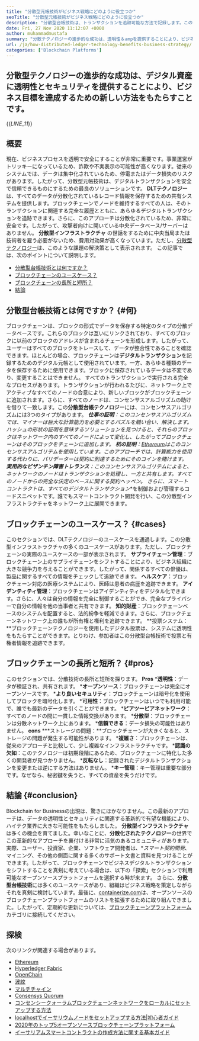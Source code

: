 ```yaml
---
title: "分散型元帳技術がビジネス戦略にどのように役立つか" 
seoTitle: "分散型元帳技術がビジネス戦略にどのように役立つか" 
description: "分散型台帳技術は、トランザクションを追跡可能な方法で記録します。この記事では、分散化された技術がビジネスに与える影響について説明しています。" 
date: Fri, 27 Nov 2020 11:12:07 +0000
author: muhammadmustafa
summary: "分散テクノロジーの進歩的な成功は、透明性＆ampを提供することにより、ビジネス目標を達成するための新しい方法をもたらすことです。デジタル資産へのセキュリティ。" 
url: /ja/how-distributed-ledger-technology-benefits-business-strategy/
categories: ['Blockchain Platforms']
---
```


## 分散型テクノロジーの進歩的な成功は、デジタル資産に透明性とセキュリティを提供することにより、ビジネス目標を達成するための新しい方法をもたらすことです。
{{_LINE_11_}}

## 概要
現在、ビジネスプロセスを透明で安全にすることが非常に重要です。事業運営がトリッキーになっているため、詐欺や不実表示の可能性が高くなります。従来のシステムでは、データは集中化されているため、停電またはデータ損失のリスクがあります。したがって、分散型元帳技術は、デジタルトランザクションを安全で信頼できるものにするための最良のソリューションです。 **DLTテクノロジー**は、すべてのデータが分散化されているレコード情報を保存するための共有システムを提供します。ブロックチェーンでノードを維持するすべての人は、そのトランザクションに関連する完全な履歴とともに、あらゆるデジタルトランザクションを追跡できます。さらに、このアプローチは分散化されているため、非常に安全です。したがって、攻撃者向けに開いている中央データベース/サーバーはありません。 **分散型インフラストラクチャ** の世話をするために中央当局または技術者を雇う必要がないため、費用対効果が高くなっています。ただし、[分散型テクノロジー][1]は、このような課題の解決策として表示されます。
この記事では、次のポイントについて説明します。
  * [分散型台帳技術とは何ですか？][2]
  * [ブロックチェーンのユースケース？][3]
  * [ブロックチェーンの長所と短所？][4]
  * [結論][5]

## 分散型台帳技術とは何ですか？   {#何}
ブロックチェーンは、ブロックの形式でデータを保存する特定のタイプの分散データベースです。これらのブロックは互いにリンクされており、すべてのブロックに以前のブロックのアドレスが含まれるチェーンを形成します。したがって、ユーザーはすべてのブロックをトレースして、データが整合性であることを確認できます。ほとんどの場合、ブロックチェーンは**デジタルトランザクション**を記録するためのデジタル元帳として使用されています。一方、あらゆる種類のデータを保存するために使用できます。ブロックに保存されているデータは不変であり、変更することはできません。
すべてのトランザクションで実行される完全なプロセスがあります。トランザクションが行われるたびに、ネットワーク上でアクティブなすべてのノードの合意により、新しいブロックがブロックチェーンに追加されます。さらに、すべてのノードは、コンセンサスアルゴリズムの助けを借りて一致します。この**分散型台帳テクノロジー**には、コンセンサスアルゴリズムには3つのタイプがあります。
  ***仕事の証明**：このコンセンサスアルゴリズムでは、マイナーは巨大な計算能力を必要とするパズルを競い合い、解決します。ハッシュの形状の証明を意味するソリューションを見つけると、それらのブロックはネットワーク内のすべてのノードによって変化し、したがってブロックチェーンはそのブロックをチェーンに追加します。
  ***杭の証明**：[Ethereum][6]はこのコンセンサスアルゴリテムを使用しています。このアプローチでは、計算能力を使用する代わりに、バリデーターは契約に到達するためにそのコインを賭けます。
  ***実用的なビザンチン障害トレランス**：このコンセンサスアルゴリテムによると、ネットワークのノードはトランザクションを処理し、一方と共有します。すべてのノードからの完全な決定のベースに関する契約ヘッペン。
さらに、スマートコントラクトは、すべての**デジタルトランザクション**を制御および管理するコードスニペットです。誰でもスマートコントラクト開発を行い、この分散型インフラストラクチャをネットワーク上に展開できます。

## ブロックチェーンのユースケース？   {#cases}
このセクションでは、DLTテクノロジーのユースケースを通過します。この分散型インフラストラクチャの多くのユースケースがあります。ただし、ブロックチェーンの実際のユースケースの一部が表示されます。
**サプライチェーン管理**：ブロックチェーン上のサプライチェーンをシフトすることにより、ビジネス組織に大きな競争力を与えることができます。したがって、関係するすべての俳優は、製品に関するすべての情報をチェックして追跡できます。
**ヘルスケア**：ブロックチェーン対応の医療システムにより、医師は患者の病歴を追跡できます。
**アイデンティティ管理**：ブロックチェーンはアイデンティティをデジタル化できます。さらに、人々は自分の情報を完全に制御することができ、完全なプライバシーで自分の情報を他の当事者と共有できます。
**知的財産**：ブロックチェーンベースのシステムを配置すると、法的紛争を軽減できます。さらに、ブロックチェーンネットワーク上の誰もが所有権と権利を追跡できます。
**投票システム：**ブロックチェーンテクノロジーを使用したデジタル投票は、システムに透明性をもたらすことができます。とりわけ、参加者はこの分散型台帳技術で投票と有権者情報を追跡できます。

## ブロックチェーンの長所と短所？   {#pros}
このセクションでは、分散技術の長所と短所を探ります。
**Pros** 
  ***透明性**：データが検証され、共有されます。
  ***オープンソース**：ブロックチェーンは完全にオープンソースです。
  ***より良いセキュリティ**：ブロックチェーンは暗号化を使用してブロックを暗号化します。
  ***可用性**：ブロックチェーンはいつでも利用可能で、誰でも最新のデータを引くことができます。
  ***ピアツーピアネットワーク**：すべてのノードの間に一貫した情報交換があります。
  ***分散型**：ブロックチェーンは分散ネットワーク上にあります。
  ***信頼できる**：データ損失の可能性はありません。
**cons** 
  ***ストレージの問題：**ブロックチェーンが大きくなると、ストレージの問題が発生する可能性があります。
  ***複雑さ**：ブロックチェーンは、従来のアプローチと比較して、少し複雑なインフラストラクチャです。
  ***認識の欠如**：このテクノロジーは初期段階にあるため、ブロックチェーンに特化した多くの開発者が見つかりません。
  ***反転なし**：記録されたデジタルトランザクションを変更または逆にする方法はありません。
  ***キー管理**：キー管理は重要な部分です。なぜなら、秘密鍵を失うと、すべての資産を失うだけです。

## 結論 {#conclusion}
Blockchain for Businessの出現は、驚きにほかなりません。この最新のアプローチは、データの透明性とセキュリティに関連する革新的で有望な機能により、ハイテク業界に大きな可能性をもたらしました。 **分散型インフラストラクチャ**は多くの機会を育てました。幸いなことに、**分散化されたテクノロジー**の世界でこの革新的なアプローチを裏付ける非常に活気のあるコミュニティがあります。実際、ユーザー、投資家、企業、ソフトウェア開発者は、**スマート契約開発*、マイニング、その他の側面に関する多くのサポート文書と資料を見つけることができます。したがって、ブロックチェーンでビジネスデジタルトランザクションをシフトすることを真剣に考えている場合は、以下の「探索」セクションで利用可能なオープンソースプラットフォームを選択する時が来ます。
さらに、**分散型台帳技術**には多くのユースケースがあり、組織はビジネス戦略を策定しながらそれを真剣に検討しています。最後に、[containerize.com][7]は、オープンソースのブロックチェーンプラットフォームのリストを拡張するために取り組んできました。したがって、定期的な更新については、[ブロックチェーンプラットフォーム][1]カテゴリに接続してください。

## 探検
次のリンクが関連する場合があります。
  * [Ethereum][6]
  * [Hyperledger Fabric][8]
  * [OpenChain][9]
  * [波紋][10]
  * [マルチチャイン][11]
  * [Consensys Quorum][12]
  * [コンセンシークォーラムブロックチェーンネットワークをローカルにセットアップする方法][13]
  * [localhostでイーサリウムノードをセットアップする方法|初心者ガイド][14]
  * [2020年のトップ5オープンソースブロックチェーンプラットフォーム][15]
  * [イーサリアムスマートコントラクトの作成方法に関する基本ガイド][16]

  
[1]: https://products.containerize.com/blockchain-platforms/
[2]: #what
[3]: #cases
[4]: #pros
[5]: #conclusion
[6]: https://products.containerize.com/blockchain-platforms/ethereum
[7]: https://www.containerize.com/
[8]: https://products.containerize.com/blockchain-platforms/hyperledger-fabric
[9]: https://products.containerize.com/blockchain-platforms/openchain
[10]: https://products.containerize.com/blockchain-platforms/ripple
[11]: https://products.containerize.com/blockchain-platforms/multichain
[12]: https://products.containerize.com/blockchain-platforms/consensys-quorum
[13]: https://blog.containerize.com/blockchain-platforms/how-to-setup-consensys-quorum-blockchain-network-locally/
[14]: https://blog.containerize.com/blockchain-platforms/what-is-testnet-how-to-deploy-it-ethereum-testnet/
[15]: https://blog.containerize.com/blockchain-platforms/top-5-open-source-blockchain-platforms-in-2020/
[16]: https://blog.containerize.com/
